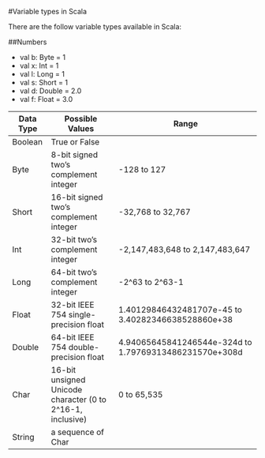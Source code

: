 #Variable types in Scala

There are the follow variable types available in Scala: 

##Numbers 

- val b: Byte = 1
- val x: Int = 1
- val l: Long = 1
- val s: Short = 1
- val d: Double = 2.0
- val f: Float = 3.0



| Data Type         | Possible Values    | Range |
|-------------------|--------------------|-------|
| Boolean           |True or False
| Byte         | 8-bit signed two’s complement integer | -128 to 127|
| Short | 16-bit signed two’s complement integer  | -32,768 to 32,767|
| Int | 32-bit two’s complement integer | -2,147,483,648 to 2,147,483,647|
| Long | 64-bit two’s complement integer | -2^63 to 2^63-1 |
|Float|	32-bit IEEE 754 single-precision float |1.40129846432481707e-45 to 3.40282346638528860e+38|
|Double|  64-bit IEEE 754 double-precision float |4.94065645841246544e-324d to 1.79769313486231570e+308d|
|Char|	16-bit unsigned Unicode character (0 to 2^16-1, inclusive)|0 to 65,535|
|String|	a sequence of Char|


